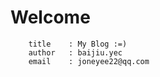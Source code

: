 # Welcome

```
    title    : My Blog :=)
    author   : baijiu.yec
    email    : joneyee22@qq.com
```
